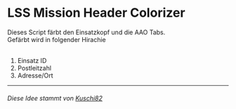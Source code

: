 <h1>LSS Mission Header Colorizer</h1>
Dieses Script färbt den Einsatzkopf und die AAO Tabs.<br>
Gefärbt wird in folgender Hirachie<br><br>

1. Einsatz ID<br>
2. Postleitzahl<br>
3. Adresse/Ort<br>

<hr>

<h6>Diese Idee stammt von <a href="https://forum.leitstellenspiel.de/cms/index.php?user/7806-kuschi82/">Kuschi82</a></h6>
